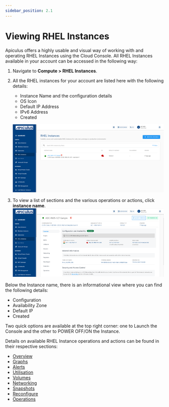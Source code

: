```yaml
---
sidebar_position: 2.1
---
```

# Viewing RHEL Instances

Apiculus offers a highly usable and visual way of working with and operating RHEL Instances using the Cloud Console. All RHEL Instances available in your account can be accessed in the following way:

1. Navigate to **Compute > RHEL Instances**.
2. All the RHEL instances for your account are listed here with the following details:
	- Instance Name and the configuration details
	- OS Icon
	- Default IP Address
	- IPv6 Address
	- Created
	  
	![RHEL Instances](img/RHEL3.png)
1. To view a list of sections and the various operations or actions, click **instance name**.
	![RHEL Instances](img/RHEL4.png)

Below the Instance name, there is an informational view where you can find the following details:
- Configuration
- Availability Zone
- Default IP
- Created 

Two quick options are available at the top right corner: one to Launch the Console and the other to POWER OFF/ON the Instance.
 
Details on available RHEL Instance operations and actions can be found in their respective sections:

- [Overview](docs/Subscribers/Compute/RHELInstances/Overview.md)
- [Graphs](/docs/Subscribers/Compute/RHELInstances/ViewingGraphsandUtilization#graphs)
- [Alerts](docs/Subscribers/Compute/RHELInstances/ConfiguringAlerts.md)
- [Utilisation](/docs/Subscribers/Compute/RHELInstances/ViewingGraphsandUtilization#utilisation-historical)
- [Volumes](docs/Subscribers/Compute/RHELInstances/VolumeManagement.md)
- [Networking](docs/Subscribers/Compute/RHELInstances/NetworkingManagement.md)
- [Snapshots](WorkingwithSnapshots.md)
- [Reconfigure](ReconfiguringRHELInstances.md)
- [Operations](RHELInstanceOperations.md)




